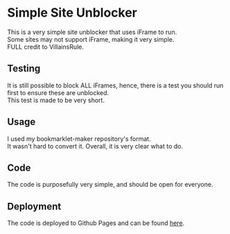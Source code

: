 # Simple Site Unblocker
This is a very simple site unblocker that uses iFrame to run.<br>
Some sites may not support iFrame, making it very simple.<br>
FULL credit to VillainsRule.
## Testing
It is still possible to block ALL iFrames, hence, there is a test you should run first to ensure these are unblocked.<br>
This test is made to be very short.
## Usage
I used my bookmarklet-maker repository's format.<br>
It wasn't hard to convert it. Overall, it is very clear what to do.
## Code
The code is purposefully very simple, and should be open for everyone.
## Deployment
The code is deployed to Github Pages and can be found [here](https://villainsrule4000.github.io/site-unblocker).
